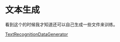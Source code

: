 # 文本生成



看到这个的时候我才知道还可以自己生成一些文件来训练。

[TextRecognitionDataGenerator](https://github.com/Belval/TextRecognitionDataGenerator)
